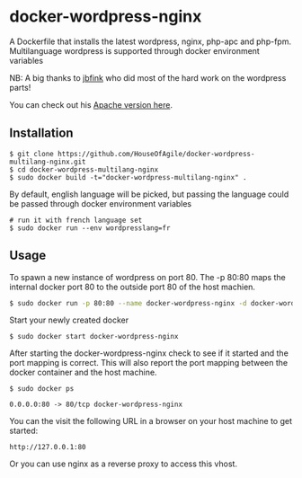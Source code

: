 # docker-wordpress-nginx

A Dockerfile that installs the latest wordpress, nginx, php-apc and php-fpm. Multilanguage wordpress is supported through docker environment variables

NB: A big thanks to [jbfink](https://github.com/jbfink/docker-wordpress) who did most of the hard work on the wordpress parts!

You can check out his [Apache version here](https://github.com/jbfink/docker-wordpress).

## Installation

```
$ git clone https://github.com/HouseOfAgile/docker-wordpress-multilang-nginx.git
$ cd docker-wordpress-multilang-nginx
$ sudo docker build -t="docker-wordpress-multilang-nginx" .
```
By default, english language will be picked, but passing the language could be passed through docker environment variables

```
# run it with french language set
$ sudo docker run --env wordpresslang=fr
```

## Usage

To spawn a new instance of wordpress on port 80.  The -p 80:80 maps the internal docker port 80 to the outside port 80 of the host machien.

```bash
$ sudo docker run -p 80:80 --name docker-wordpress-nginx -d docker-wordpress-nginx
```

Start your newly created docker

```
$ sudo docker start docker-wordpress-nginx
```

After starting the docker-wordpress-nginx check to see if it started and the port mapping is correct.  This will also report the port mapping between the docker container and the host machine.
```
$ sudo docker ps

0.0.0.0:80 -> 80/tcp docker-wordpress-nginx
```

You can the visit the following URL in a browser on your host machine to get started:

```
http://127.0.0.1:80
```

Or you can use nginx as a reverse proxy to access this vhost.
